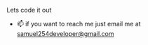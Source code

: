 Lets code it out
- 📫 if you want to reach me just email me at samuel254developer@gmail.com

<!---
samtecinnovator/samtecinnovator is a ✨ special ✨ repository because its `README.md` (this file) appears on your GitHub profile.
You can click the Preview link to take a look at your changes.
--->

